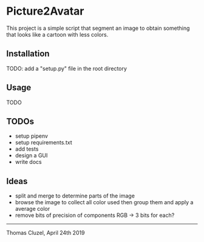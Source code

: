 # Picture2Avatar

This project is a simple script that segment an
image to obtain something that looks like a cartoon
with less colors.

## Installation

TODO: add a "setup.py" file in the root directory

## Usage

TODO

## TODOs

* setup pipenv
* setup requirements.txt
* add tests
* design a GUI
* write docs

## Ideas

* split and merge to determine parts of the image
* browse the image to collect all color used then group them
and apply a average color
* remove bits of precision of components RGB -> 3 bits for each?

-----------------------------------------------

Thomas Cluzel, April 24th 2019
